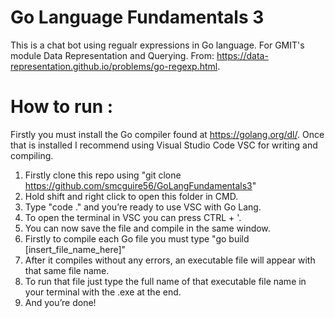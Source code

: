 # Go Language Fundamentals 3

This is a chat bot using regualr expressions in Go language.
For GMIT's module Data Representation and Querying.
From: https://data-representation.github.io/problems/go-regexp.html.

# How to run :

Firstly you must install the Go compiler  found at https://golang.org/dl/.
Once that is installed I recommend using Visual Studio Code VSC for writing and compiling.

1) Firstly clone this repo using "git clone https://github.com/smcguire56/GoLangFundamentals3"
2) Hold shift and right click to open this folder in CMD.
3) Type "code ." and you’re ready to use VSC with Go Lang.
4) To open the terminal in VSC you can press CTRL + '.
5) You can now save the file and compile in the same window.
6) Firstly to compile each Go file you must type "go build [insert_file_name_here]"
7) After it compiles without any errors, an executable file will appear with that same file name.
8) To run that file just type the full name of that executable file name in your terminal with the .exe at the end.
9) And you’re  done! 